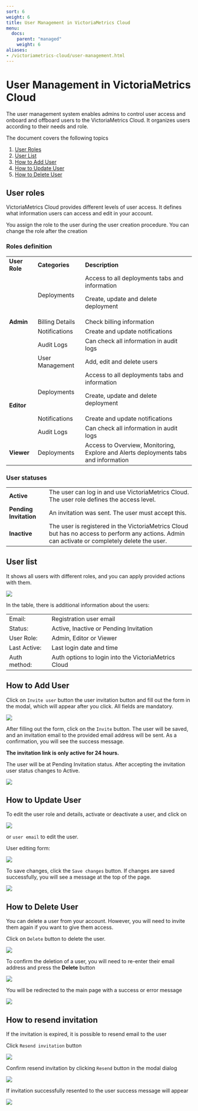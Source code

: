 ```yaml
---
sort: 6
weight: 6
title: User Management in VictoriaMetrics Cloud
menu:
  docs:
    parent: "managed"
    weight: 6
aliases:
- /victoriametrics-cloud/user-management.html
---
```

# User Management in VictoriaMetrics Cloud 

The user management system enables admins to control user access and onboard and offboard users to the VictoriaMetrics Cloud. It organizes users according to their needs and role.

The document covers the following topics
1. [User Roles](#user-roles)
1. [User List](#user-list)
1. [How to Add User](#how-to-add-user)
1. [How to Update User](#how-to-update-user)
1. [How to Delete User](#how-to-delete-user)

## User roles

VictoriaMetrics Cloud provides different levels of user access. It defines what information users can access and edit in your account.

You assign the role to the user during the user creation procedure. You can change the role after the creation


### Roles definition

<table>
  <tr>
   <td><strong>User Role</strong></td>
   <td><strong>Categories</strong></td>
   <td><strong>Description</strong></td>
  </tr>
  <tr>
   <td rowspan="5" ><strong>Admin</strong></td>
   <td>Deployments</td>
   <td>
    Access to all deployments tabs and information
    <p>Create, update and delete deployment</p>
   </td>
  </tr>
  <tr>
   <td>Billing Details</td>
   <td>Check billing information</td>
  </tr>
  <tr>
   <td>Notifications</td>
   <td>Create and update notifications</td>
  </tr>
  <tr>
   <td>Audit Logs</td>
   <td>Can check all information in audit logs</td>
  </tr>
  <tr>
   <td>User Management</td>
   <td>Add, edit and  delete users</td>
  </tr>
  <tr>
   <td rowspan="3"><strong>Editor</strong></td>
   <td>Deployments</td>
   <td>
    Access to all deployments tabs and information
    <p>Create, update and delete deployment</p>
   </td>
  </tr>
  <tr>
   <td>Notifications</td>
   <td>Create and update notifications</td>
  </tr>
  <tr>
   <td>Audit Logs</td>
   <td>Can check all information in audit logs</td>
  </tr>
  <tr>
   <td><strong>Viewer</strong></td>
   <td>Deployments</td>
   <td>Access to Overview, Monitoring, Explore and Alerts deployments tabs and information</td>
  </tr>
</table>

### User statuses


<table>
  <tr>
   <td class="highlight"><strong class="sr">Active</strong></td>
   <td>The user can log in and use VictoriaMetrics Cloud. The user role defines the access level.</td>
  </tr>
  <tr>
   <td class="highlight"><strong class="s1">Pending Invitation</strong></td>
   <td>An invitation was sent. The user must accept this.</td>
  </tr>
  <tr>
   <td class="highlight"><strong class="nn">Inactive</strong></td>
   <td>The user is registered in the VictoriaMetrics Cloud but has no access to perform any actions. Admin can activate or completely delete the user.</td>
  </tr>
</table>


## User list

It shows all users with different roles, and you can apply provided actions with them.

<img src="user_management_list.webp">

In the table, there is additional information about the users:


<table>
  <tr>
   <td>Email:</td>
   <td>Registration user email</td>
  </tr>
  <tr>
   <td>Status:</td>
   <td>Active, Inactive or Pending Invitation</td>
  </tr>
  <tr>
   <td>User Role:</td>
   <td>Admin, Editor or Viewer</td>
  </tr>
  <tr>
   <td>Last Active:</td>
   <td>Last login date and time</td>
  </tr>
  <tr>
   <td>Auth method:</td>
   <td>Auth options to login into the VictoriaMetrics Cloud</td>
  </tr>
</table>

## How to Add User

Click on `Invite user` button 
the user invitation button and fill out the form in the modal, which will appear after you click. All fields are mandatory.

<img src="user_management_invite_user.webp" >

After filling out the form, click on the `Invite` button. 
The user will be saved, and an invitation email to the provided email address will be sent. As a confirmation, you will see the success message.

**The invitation link is only active for 24 hours.**

The user will be at Pending Invitation status. After accepting the invitation user status changes to Active.


<img src="user_management_invite_success.webp" >


## How to Update User

To edit the user role and details, activate or deactivate a user, and click on


<img src="user_management_update_user.webp" >

or `user email` to edit the user.

User editing form:

<img src="user_management_user_update_form.webp" >

To save changes, click the `Save changes` button. If changes are saved successfully, you will see a message at the top of the page.

<img src="user_management_user_updated_success.webp" >

## How to Delete User

You can delete a user from your account. However, you will need to invite them again if you want to give them access.

Click on `Delete` button to delete the user.

<img src="user_management_user_delete.webp" >

To confirm the deletion of a user, you will need to re-enter their email address and press the **Delete** button

<img src="user_management_delete_user_form.webp" >

You will be redirected to the main page with a success or error message

<img src="user_management_delete_success.webp" >

## How to resend invitation

If the invitation is expired, it is possible to resend email to the user

Click `Resend invitation` button

<img src="user_management_resend_invitation.webp" >

Confirm resend invitation by clicking `Resend` button in the modal dialog

<img src="user_management_confirm_resend_invitation.webp" >

If invitation successfully resented to the user success message will appear

<img src="user_management_resend_success.webp" >
